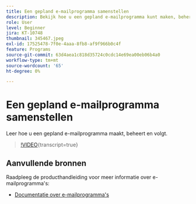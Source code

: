 ```yaml
---
title: Een gepland e-mailprogramma samenstellen
description: Bekijk hoe u een gepland e-mailprogramma kunt maken, beheren en volgen.
role: User
level: Beginner
jira: KT-10748
thumbnail: 345467.jpeg
exl-id: 17525478-7f0e-4aaa-8fb8-af9f966b0c4f
feature: Programs
source-git-commit: 63d4aea1c818d35724c0cdc14e69ea00eb06b4a0
workflow-type: tm+mt
source-wordcount: '65'
ht-degree: 0%

---
```


# Een gepland e-mailprogramma samenstellen

Leer hoe u een gepland e-mailprogramma maakt, beheert en volgt.

>[!VIDEO](https://video.tv.adobe.com/v/345467/?quality=12&learn=on){transcript=true}

## Aanvullende bronnen

Raadpleeg de producthandleiding voor meer informatie over e-mailprogramma&#39;s:

* [Documentatie over e-mailprogramma&#39;s](https://experienceleague.adobe.com/docs/marketo/using/product-docs/email-marketing/email-programs/creating-an-email-program/understanding-email-programs.html?lang=nl-NL)

